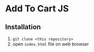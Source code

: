# Add To Cart JS 

## Installation

1. ```git clone <this repository>```
2. open `index.html` file on web browser
